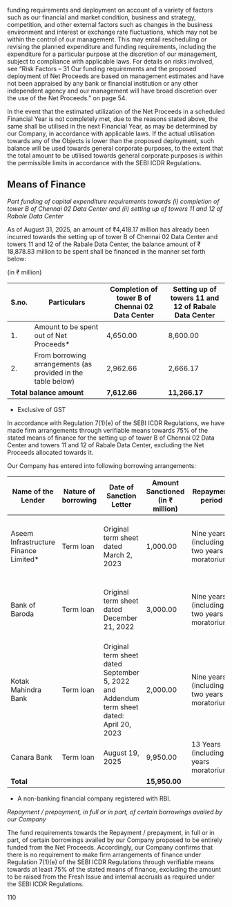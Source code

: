 funding requirements and deployment on account of a variety of factors such as our financial and market condition, business and strategy, competition, and other external factors such as changes in the business environment and interest or exchange rate fluctuations, which may not be within the control of our management. This may entail rescheduling or revising the planned expenditure and funding requirements, including the expenditure for a particular purpose at the discretion of our management, subject to compliance with applicable laws. For details on risks involved, see “Risk Factors – 31 Our funding requirements and the proposed deployment of Net Proceeds are based on management estimates and have not been appraised by any bank or financial institution or any other independent agency and our management will have broad discretion over the use of the Net Proceeds.” on page 54.

In the event that the estimated utilization of the Net Proceeds in a scheduled Financial Year is not completely met, due to the reasons stated above, the same shall be utilised in the next Financial Year, as may be determined by our Company, in accordance with applicable laws. If the actual utilisation towards any of the Objects is lower than the proposed deployment, such balance will be used towards general corporate purposes, to the extent that the total amount to be utilised towards general corporate purposes is within the permissible limits in accordance with the SEBI ICDR Regulations.

## Means of Finance

*Part funding of capital expenditure requirements towards (i) completion of tower B of Chennai 02 Data Center and (ii) setting up of towers 11 and 12 of Rabale Data Center*

As of August 31, 2025, an amount of ₹4,418.17 million has already been incurred towards the setting up of tower B of Chennai 02 Data Center and towers 11 and 12 of the Rabale Data Center, the balance amount of ₹ 18,878.83 million to be spent shall be financed in the manner set forth below:

(in ₹ million)

<table><thead><tr><th>S.no.</th><th>Particulars</th><th>Completion of tower B of Chennai 02 Data Center</th><th>Setting up of towers 11 and 12 of Rabale Data Center</th></tr></thead><tbody><tr><td>1.</td><td>Amount to be spent out of Net Proceeds*</td><td>4,650.00</td><td>8,600.00</td></tr><tr><td>2.</td><td>From borrowing arrangements (as provided in the table below)</td><td>2,962.66</td><td>2,666.17</td></tr><tr><td colspan="2"><strong>Total balance amount</strong></td><td><strong>7,612.66</strong></td><td><strong>11,266.17</strong></td></tr></tbody></table>

* Exclusive of GST

In accordance with Regulation 7(1)(e) of the SEBI ICDR Regulations, we have made firm arrangements through verifiable means towards 75% of the stated means of finance for the setting up of tower B of Chennai 02 Data Center and towers 11 and 12 of Rabale Data Center, excluding the Net Proceeds allocated towards it.

Our Company has entered into following borrowing arrangements:

<table><thead><tr><th>Name of the Lender</th><th>Nature of borrowing</th><th>Date of Sanction Letter</th><th>Amount Sanctioned (in ₹ million)</th><th>Repayment period</th><th>Purpose</th></tr></thead><tbody><tr><td>Aseem Infrastructure Finance Limited*</td><td>Term loan</td><td>Original term sheet dated March 2, 2023</td><td>1,000.00</td><td>Nine years (including two years moratorium)</td><td>Capital expenditure for development of tower B of Chennai 02 Data Center</td></tr><tr><td>Bank of Baroda</td><td>Term loan</td><td>Original term sheet dated December 21, 2022</td><td>3,000.00</td><td>Nine years (including two years moratorium)</td><td>Capital expenditure for development of tower B of Chennai 02 Data Center</td></tr><tr><td>Kotak Mahindra Bank</td><td>Term loan</td><td>Original term sheet dated September 5, 2022 and Addendum term sheet dated: April 20, 2023</td><td>2,000.00</td><td>Nine years (including two years moratorium)</td><td>Capital expenditure for development of tower B of Chennai 02 Data Center</td></tr><tr><td>Canara Bank</td><td>Term loan</td><td>August 19, 2025</td><td>9,950.00</td><td>13 Years (including 3 years moratorium)</td><td>Development of towers 11 and 12 of Rabale</td></tr><tr><td><strong>Total</strong></td><td></td><td></td><td><strong>15,950.00</strong></td><td></td><td></td></tr></tbody></table>

* A non-banking financial company registered with RBI.

*Repayment / prepayment, in full or in part, of certain borrowings availed by our Company*

The fund requirements towards the Repayment / prepayment, in full or in part, of certain borrowings availed by our Company proposed to be entirely funded from the Net Proceeds. Accordingly, our Company confirms that there is no requirement to make firm arrangements of finance under Regulation 7(1)(e) of the SEBI ICDR Regulations through verifiable means towards at least 75% of the stated means of finance, excluding the amount to be raised from the Fresh Issue and internal accruals as required under the SEBI ICDR Regulations.

110